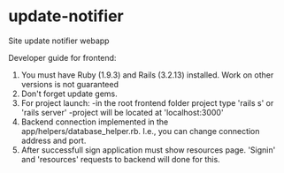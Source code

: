 update-notifier
===============

Site update notifier webapp

Developer guide for frontend:
1. You must have Ruby (1.9.3) and Rails (3.2.13) installed. Work on other versions is not guaranteed
2. Don't forget update gems.
3. For project launch: 
	-in the root frontend folder project type 'rails s' or 'rails server'
	-project will be located at 'localhost:3000'
4. Backend connection implemented in the app/helpers/database_helper.rb. I.e., you can change connection address and port.
5. After successfull sign application must show resources page. 'Signin' and 'resources' requests to backend will done for this.